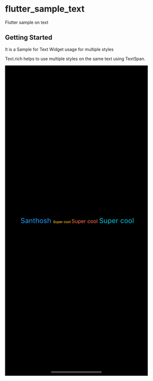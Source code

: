 # flutter_sample_text

Flutter sample on text

## Getting Started

It is a Sample for Text Widget usage for multiple styles

Text.rich helps to use multiple styles on the same text using TextSpan.

![Screen Shot](/flutter_sample_text/ScreenShot.png)